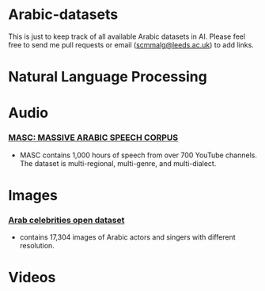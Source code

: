# Arabic-datasets
This is just to keep track of all available Arabic datasets in AI. 
Please feel free to send me pull requests or email (scmmalg@leeds.ac.uk) to add links.

# Natural Language Processing 

# Audio 
### [MASC: MASSIVE ARABIC SPEECH CORPUS](https://ieee-dataport.org/open-access/masc-massive-arabic-speech-corpus)
  * MASC contains 1,000 hours of speech from over 700 YouTube channels. The dataset is multi-regional, multi-genre, and multi-dialect. 

# Images 
### [Arab celebrities open dataset](https://github.com/mohammad-alfaifi/arab-celeb-dataset)
  * contains 17,304 images of Arabic actors and singers with different resolution.
# Videos 
